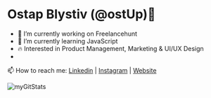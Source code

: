 ### <h1>Ostap Blystiv (@ostUp)👋</h1>

- 🔭 I’m currently working on Freelancehunt
- 🌱 I’m currently learning JavaScript
- 🔥 Interested in Product Management, Marketing & UI/UX Design
- 
 <p>📫 How to reach me: <a href="https://www.linkedin.com/in/ostap4iiik/">Linkedin</a> | <a href="https://www.instagram.com/bov10/">Instagram</a> | <a href="https://ostup.github.io/blystsiv/">Website</a><p>

<p> <img src="https://github-readme-stats.vercel.app/api?username=ostUp&show_icons=true" alt="myGitStats" />
